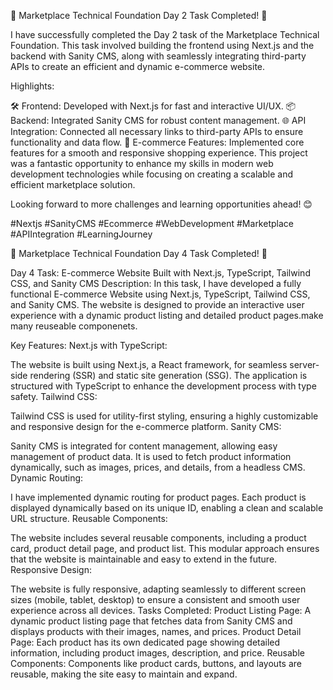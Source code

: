 🎉 Marketplace Technical Foundation Day 2 Task Completed! 🚀

I have successfully completed the Day 2 task of the Marketplace Technical Foundation.
This task involved building the frontend using Next.js and the backend with Sanity CMS, 
along with seamlessly integrating third-party APIs to create an efficient and dynamic e-commerce website.

Highlights:

🛠️ Frontend: Developed with Next.js for fast and interactive UI/UX.
📦 Backend: Integrated Sanity CMS for robust content management.
🌐 API Integration: Connected all necessary links to third-party APIs to ensure functionality and data flow.
🛒 E-commerce Features: Implemented core features for a smooth and responsive shopping experience.
This project was a fantastic opportunity to enhance my skills in modern web development technologies while focusing on creating a scalable and efficient marketplace solution.

Looking forward to more challenges and learning opportunities ahead! 😊

#Nextjs #SanityCMS #Ecommerce #WebDevelopment #Marketplace #APIIntegration #LearningJourney

🎉 Marketplace Technical Foundation Day 4 Task Completed! 🚀

Day 4 Task: E-commerce Website Built with Next.js, TypeScript, Tailwind CSS, and Sanity CMS
Description:
In this task, I have developed a fully functional E-commerce Website using Next.js, TypeScript, Tailwind CSS, and Sanity CMS. The website is designed to provide an interactive user experience with a dynamic product listing and detailed product pages.make many reuseable componenets.

Key Features:
Next.js with TypeScript:

The website is built using Next.js, a React framework, for seamless server-side rendering (SSR) and static site generation (SSG). The application is structured with TypeScript to enhance the development process with type safety.
Tailwind CSS:

Tailwind CSS is used for utility-first styling, ensuring a highly customizable and responsive design for the e-commerce platform.
Sanity CMS:

Sanity CMS is integrated for content management, allowing easy management of product data. It is used to fetch product information dynamically, such as images, prices, and details, from a headless CMS.
Dynamic Routing:

I have implemented dynamic routing for product pages. Each product is displayed dynamically based on its unique ID, enabling a clean and scalable URL structure.
Reusable Components:

The website includes several reusable components, including a product card, product detail page, and product list. This modular approach ensures that the website is maintainable and easy to extend in the future.
Responsive Design:

The website is fully responsive, adapting seamlessly to different screen sizes (mobile, tablet, desktop) to ensure a consistent and smooth user experience across all devices.
Tasks Completed:
Product Listing Page: A dynamic product listing page that fetches data from Sanity CMS and displays products with their images, names, and prices.
Product Detail Page: Each product has its own dedicated page showing detailed information, including product images, description, and price.
Reusable Components: Components like product cards, buttons, and layouts are reusable, making the site easy to maintain and expand.


